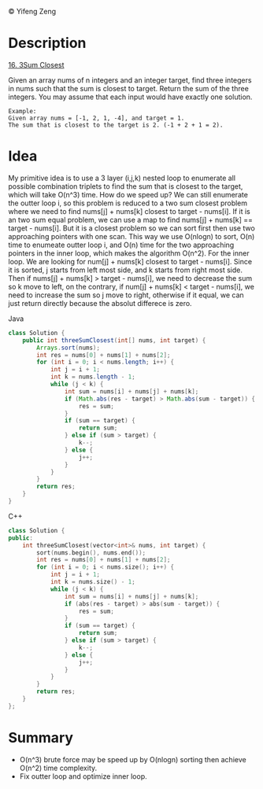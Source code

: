 &copy; Yifeng Zeng

# Description

[16. 3Sum Closest](https://leetcode.com/problems/3sum-closest/description/)

Given an array nums of n integers and an integer target, find three integers in nums such that the sum is closest to target. Return the sum of the three integers. You may assume that each input would have exactly one solution.
```
Example:
Given array nums = [-1, 2, 1, -4], and target = 1.
The sum that is closest to the target is 2. (-1 + 2 + 1 = 2).
```

# Idea

My primitive idea is to use a 3 layer (i,j,k) nested loop to enumerate all possible combination triplets to find the sum that is closest to the target, which will take O(n^3) time. How do we speed up? We can still enumerate the outter loop i, so this problem is reduced to a two sum closest problem where we need to find nums[j] + nums[k] closest to target - nums[i]. If it is an two sum equal problem, we can use a map to find nums[j] + nums[k] == target - nums[i]. But it is a closest problem so we can sort first then use two approaching pointers with one scan. This way we use O(nlogn) to sort, O(n) time to enumeate outter loop i, and O(n) time for the two approaching pointers in the inner loop, which makes the algorithm O(n^2). For the inner loop. We are looking for num[j] + nums[k] closest to target - nums[i]. Since it is sorted, j starts from left most side, and k starts from right most side. Then if nums[j] + nums[k] > target - nums[i], we need to decrease the sum so k move to left, on the contrary, if num[j] + nums[k] < target - nums[i], we need to increase the sum so j move to right, otherwise if it equal, we can just return directly because the absolut differece is zero.

Java
```java
class Solution {
    public int threeSumClosest(int[] nums, int target) {
        Arrays.sort(nums);
        int res = nums[0] + nums[1] + nums[2];
        for (int i = 0; i < nums.length; i++) {
            int j = i + 1;
            int k = nums.length - 1;
            while (j < k) {
                int sum = nums[i] + nums[j] + nums[k];
                if (Math.abs(res - target) > Math.abs(sum - target)) {
                    res = sum;
                }
                if (sum == target) {
                    return sum;
                } else if (sum > target) {
                    k--;
                } else {
                    j++;
                }
            }
        }
        return res;
    }
}
```

C++
```cpp
class Solution {
public:
    int threeSumClosest(vector<int>& nums, int target) {
        sort(nums.begin(), nums.end());
        int res = nums[0] + nums[1] + nums[2];
        for (int i = 0; i < nums.size(); i++) {
            int j = i + 1;
            int k = nums.size() - 1;
            while (j < k) {
                int sum = nums[i] + nums[j] + nums[k];
                if (abs(res - target) > abs(sum - target)) {
                    res = sum;
                }
                if (sum == target) {
                    return sum;
                } else if (sum > target) {
                    k--;
                } else {
                    j++;
                }
            }
        }
        return res;
    }
};
```

# Summary
- O(n^3) brute force may be speed up by O(nlogn) sorting then achieve O(n^2) time complexity.
- Fix outter loop and optimize inner loop.
